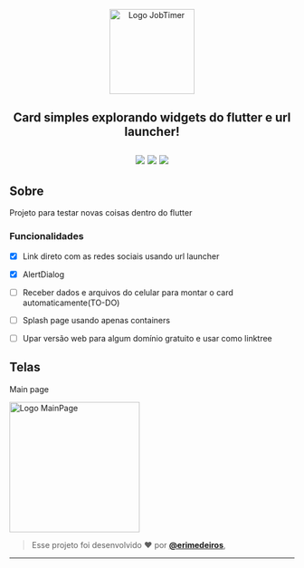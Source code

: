 <p align="center">
      <img src="https://user-images.githubusercontent.com/73318684/178038062-99ed7040-b34a-4015-85a5-7a7b56a08940.png" width="150" alt="Logo JobTimer"/>

<h2 align="center"> Card simples explorando widgets do flutter e url launcher! </br></br> 

<img src="https://img.shields.io/badge/dart-C.svg?style=for-the-badge&logo=dart&color=152030">
<img src="https://img.shields.io/badge/flutter-C.svg?style=for-the-badge&logo=flutter&color=0468D7"> 
<img src="https://img.shields.io/badge/Visual%20Studio%20Code-%23323330.svg?style=for-the-badge&logo=visual-studio-code&logoColor=FFFFFF&color=2F74C0">   </h2>

<h2> Sobre </h2>
<p >
  Projeto para testar novas coisas dentro do flutter
</p>  

### Funcionalidades

- [x] Link direto com as redes sociais usando url launcher
- [x] AlertDialog
- [ ] Receber dados e arquivos do celular para montar o card automaticamente(TO-DO)
- [ ] Splash page usando apenas containers
- [ ] Upar versão web para algum domínio gratuito e usar como linktree


<h2> Telas </h2>  
<p> Main page </p> 
<img src="https://user-images.githubusercontent.com/73318684/178166582-9f6b99e9-e068-4e36-91b7-c46c1b774452.png" width="230" alt="Logo MainPage"/>   

   
   >Esse projeto foi desenvolvido ❤️ por **[@erimedeiros](https://www.linkedin.com/in/erimedeiros/)**,<br> 

   ---
  
